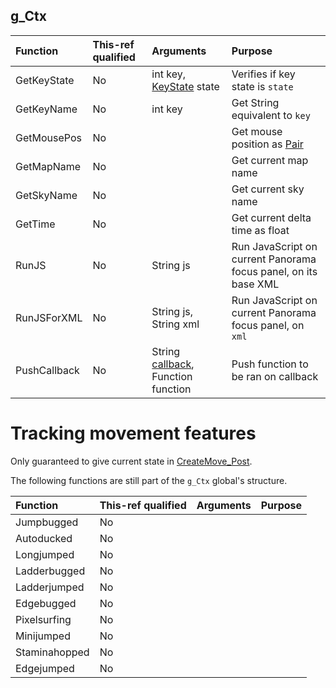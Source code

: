 ## g_Ctx

| Function | This-ref qualified | Arguments | Purpose |
| :-- | :-- | :-- | :-- |
| GetKeyState | No | int key, [KeyState](docs/../../enums/KeyState.md) state | Verifies if key state is `state` |
| GetKeyName | No | int key | Get String equivalent to `key` |
| GetMousePos | No | | Get mouse position as [Pair](docs/types/../../../types/Pair.md) |
| GetMapName | No | | Get current map name |
| GetSkyName | No | | Get current sky name |
| GetTime | No | | Get current delta time as float |
| RunJS | No | String js | Run JavaScript on current Panorama focus panel, on its base XML |
| RunJSForXML | No | String js, String xml | Run JavaScript on current Panorama focus panel, on `xml` |
| PushCallback | No | String [callback](docs/../../callbacks.md), Function function | Push function to be ran on callback |

# Tracking movement features
Only guaranteed to give current state in [CreateMove_Post](docs/../../callbacks.md).

The following functions are still part of the `g_Ctx` global's structure.

| Function | This-ref qualified | Arguments | Purpose |
| :-- | :-- | :-- | :-- |
| Jumpbugged | No | | |
| Autoducked | No | | |
| Longjumped | No | | |
| Ladderbugged | No | | |
| Ladderjumped | No | | |
| Edgebugged | No | | |
| Pixelsurfing | No | | |
| Minijumped | No | | |
| Staminahopped | No | | |
| Edgejumped | No | | |